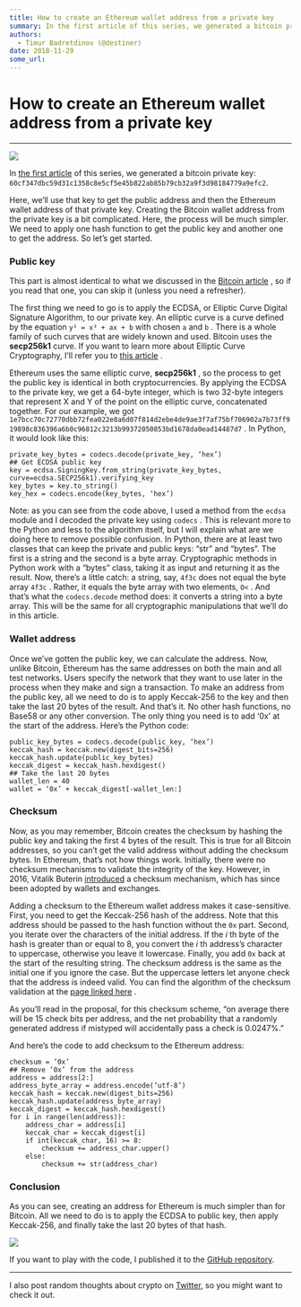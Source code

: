 ```yaml
---
title: How to create an Ethereum wallet address from a private key
summary: In the first article of this series, we generated a bitcoin private key- 60cf347dbc59d31c1358c8e5cf5e45b822ab85b79cb32a9f3d98184779a9efc2. Here, we’ll use that key to get the public address and then the Ethereum wallet address of that private key. Creating the Bitcoin wallet address from the private key is a bit complicated. Here, the process will be much simpler. We need to apply one hash function to get the public key and another one to get the address. So let’s get started. Public key This pa
authors:
  - Timur Badretdinov (@destiner)
date: 2018-11-29
some_url: 
---
```


# How to create an Ethereum wallet address from a private key



----


![](https://api.beta.kauri.io:443/ipfs/QmPjsFF2FDEQc8fqQBG4rMUsMCaXmHgigUhgKpb1GXUXMV)

In 
[the first article](https://medium.freecodecamp.org/how-to-generate-your-very-own-bitcoin-private-key-7ad0f4936e6c)
 of this series, we generated a bitcoin private key: 
`60cf347dbc59d31c1358c8e5cf5e45b822ab85b79cb32a9f3d98184779a9efc2`.

Here, we’ll use that key to get the public address and then the Ethereum wallet address of that private key.
Creating the Bitcoin wallet address from the private key is a bit complicated. Here, the process will be much simpler. We need to apply one hash function to get the public key and another one to get the address.
So let’s get started.

### Public key
This part is almost identical to what we discussed in the 
[Bitcoin article](https://medium.freecodecamp.org/how-to-create-a-bitcoin-wallet-address-from-a-private-key-eca3ddd9c05f)
 , so if you read that one, you can skip it (unless you need a refresher).

The first thing we need to go is to apply the ECDSA, or Elliptic Curve Digital Signature Algorithm, to our private key. An elliptic curve is a curve defined by the equation 
`y² = x³ + ax + b`
 with chosen 
`a`
 and 
`b`
 . There is a whole family of such curves that are widely known and used. Bitcoin uses the 
**secp256k1**
 curve. If you want to learn more about Elliptic Curve Cryptography, I’ll refer you to 
[this article](https://hackernoon.com/what-is-the-math-behind-elliptic-curve-cryptography-f61b25253da3)
 .

Ethereum uses the same elliptic curve, 
**secp256k1**
 , so the process to get the public key is identical in both cryptocurrencies.
By applying the ECDSA to the private key, we get a 64-byte integer, which is two 32-byte integers that represent X and Y of the point on the elliptic curve, concatenated together.
For our example, we got 
`1e7bcc70c72770dbb72fea022e8a6d07f814d2ebe4de9ae3f7af75bf706902a7b73ff919898c836396a6b0c96812c3213b99372050853bd1678da0ead14487d7`
 .
In Python, it would look like this:

```
private_key_bytes = codecs.decode(private_key, ‘hex’)
## Get ECDSA public key
key = ecdsa.SigningKey.from_string(private_key_bytes, curve=ecdsa.SECP256k1).verifying_key
key_bytes = key.to_string()
key_hex = codecs.encode(key_bytes, ‘hex’)
```


Note: as you can see from the code above, I used a method from the 
`ecdsa`
 module and I decoded the private key using 
`codecs`
 . This is relevant more to the Python and less to the algorithm itself, but I will explain what are we doing here to remove possible confusion.
In Python, there are at least two classes that can keep the private and public keys: “str” and “bytes”. The first is a string and the second is a byte array. Cryptographic methods in Python work with a “bytes” class, taking it as input and returning it as the result.
Now, there’s a little catch: a string, say, 
`4f3c`
 does not equal the byte array 
`4f3c`
 . Rather, it equals the byte array with two elements, 
`O<`
 . And that’s what the 
`codecs.decode`
 method does: it converts a string into a byte array. This will be the same for all cryptographic manipulations that we’ll do in this article.

### Wallet address
Once we’ve gotten the public key, we can calculate the address. Now, unlike Bitcoin, Ethereum has the same addresses on both the main and all test networks. Users specify the network that they want to use later in the process when they make and sign a transaction.
To make an address from the public key, all we need to do is to apply Keccak-256 to the key and then take the last 20 bytes of the result. And that’s it. No other hash functions, no Base58 or any other conversion. The only thing you need is to add ‘0x’ at the start of the address.
Here’s the Python code:

```
public_key_bytes = codecs.decode(public_key, ‘hex’)
keccak_hash = keccak.new(digest_bits=256)
keccak_hash.update(public_key_bytes)
keccak_digest = keccak_hash.hexdigest()
## Take the last 20 bytes
wallet_len = 40
wallet = ‘0x’ + keccak_digest[-wallet_len:]
```



### Checksum
Now, as you may remember, Bitcoin creates the checksum by hashing the public key and taking the first 4 bytes of the result. This is true for all Bitcoin addresses, so you can’t get the valid address without adding the checksum bytes.
In Ethereum, that’s not how things work. Initially, there were no checksum mechanisms to validate the integrity of the key. However, in 2016, Vitalik Buterin 
[introduced](https://github.com/ethereum/EIPs/blob/master/EIPS/eip-55.md)
 a checksum mechanism, which has since been adopted by wallets and exchanges.

Adding a checksum to the Ethereum wallet address makes it case-sensitive.
First, you need to get the Keccak-256 hash of the address. Note that this address should be passed to the hash function without the 
`0x`
 part.
Second, you iterate over the characters of the initial address. If the 
_i_
 th byte of the hash is greater than or equal to 8, you convert the 
_i_
 th address’s character to uppercase, otherwise you leave it lowercase.
Finally, you add 
`0x`
 back at the start of the resulting string. The checksum address is the same as the initial one if you ignore the case. But the uppercase letters let anyone check that the address is indeed valid. You can find the algorithm of the checksum validation at the 
[page linked here](https://github.com/ethereum/EIPs/blob/master/EIPS/eip-55.md)
 .

As you’ll read in the proposal, for this checksum scheme, “on average there will be 15 check bits per address, and the net probability that a randomly generated address if mistyped will accidentally pass a check is 0.0247%.”

And here’s the code to add checksum to the Ethereum address:

```
checksum = ‘0x’
## Remove ‘0x’ from the address
address = address[2:]
address_byte_array = address.encode(‘utf-8’)
keccak_hash = keccak.new(digest_bits=256)
keccak_hash.update(address_byte_array)
keccak_digest = keccak_hash.hexdigest()
for i in range(len(address)):
    address_char = address[i]
    keccak_char = keccak_digest[i]
    if int(keccak_char, 16) >= 8:
        checksum += address_char.upper()
    else:
        checksum += str(address_char)
```



### Conclusion
As you can see, creating an address for Ethereum is much simpler than for Bitcoin. All we need to do is to apply the ECDSA to public key, then apply Keccak-256, and finally take the last 20 bytes of that hash.

![](https://api.beta.kauri.io:443/ipfs/QmWDnVCb5rQLUQwcggjQcLQnB1vAckGnPUNquo6z92LS3Z)

If you want to play with the code, I published it to the 
[GitHub repository](https://github.com/Destiner/blocksmith).

----

I also post random thoughts about crypto on 
[Twitter](https://twitter.com/DestinerX), so you might want to check it out.
